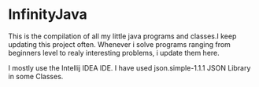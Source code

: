 # InfinityJava
This is the compilation of all my little java programs and classes.I keep updating this project often.
Whenever i solve programs ranging from beginners level to realy interesting problems, i update them here.

I mostly use the Intellij IDEA IDE. I have used json.simple-1.1.1 JSON Library in some Classes.

